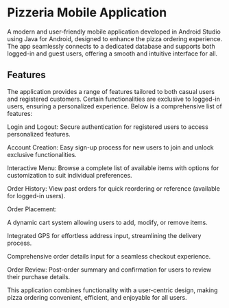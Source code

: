 # Pizzeria Mobile Application

A modern and user-friendly mobile application developed in Android Studio using Java for Android, designed to enhance the pizza ordering experience. The app seamlessly connects to a dedicated database and supports both logged-in and guest users, offering a smooth and intuitive interface for all.

## Features

The application provides a range of features tailored to both casual users and registered customers. Certain functionalities are exclusive to logged-in users, ensuring a personalized experience. Below is a comprehensive list of features:





Login and Logout: Secure authentication for registered users to access personalized features.



Account Creation: Easy sign-up process for new users to join and unlock exclusive functionalities.



Interactive Menu: Browse a complete list of available items with options for customization to suit individual preferences.



Order History: View past orders for quick reordering or reference (available for logged-in users).



Order Placement:





A dynamic cart system allowing users to add, modify, or remove items.



Integrated GPS for effortless address input, streamlining the delivery process.



Comprehensive order details input for a seamless checkout experience.



Order Review: Post-order summary and confirmation for users to review their purchase details.

This application combines functionality with a user-centric design, making pizza ordering convenient, efficient, and enjoyable for all users.
